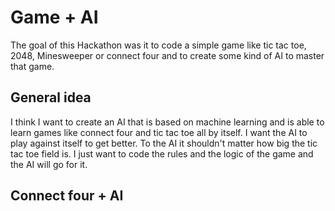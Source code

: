 # Game + AI

The goal of this Hackathon was it to code a simple game like tic tac toe, 2048, Minesweeper or connect four and to create some kind of AI to master that game.

## General idea

I think I want to create an AI that is based on machine learning and is able to learn games like connect four and tic tac toe all by itself.
I want the AI to play against itself to get better. To the AI it shouldn't matter how big the tic tac toe field is. 
I just want to code the rules and the logic of the game and the AI will go for it.


## Connect four + AI

